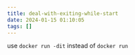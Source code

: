 ```yaml
---
title: deal-with-exiting-while-start
date: 2024-01-15 01:10:05
tags: []
---
```

use `docker run -dit` instead of `docker run`

